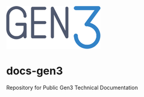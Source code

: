<img src="docs/img/gen3-blue-dark.png" width=250px>

# docs-gen3
Repository for Public Gen3 Technical Documentation

